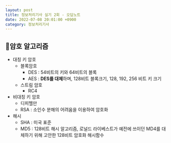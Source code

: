 ```yaml
---
layout: post
title: 정보처리기사 실기 2회 - 오답노트
date: 2022-07-08 20:01:00 +0900
category: 정보처리기사
---
```


## 📍암호 알고리즘

- 대칭 키 암호
  - 블록암호
    - DES : 54비트의 키와 64비트의 블록
    - AES : **DES를 대체**하며, 128비트 블록크기, 128, 192, 256 비트 키 크기
  - 스트림 암호
    - RC4
- 비대칭 키 암호
  - 디피헬만
  - RSA : 소인수 분해의 어려움을 이용하여 암호화
- 해시
  - SHA : 미국 표준
  - MD5 : 128비트 해시 알고리즘, 로널드 라이베스트가 예전에 쓰이던 MD4를 대체하기 위해 고안한 128비트 암호화 해시함수
